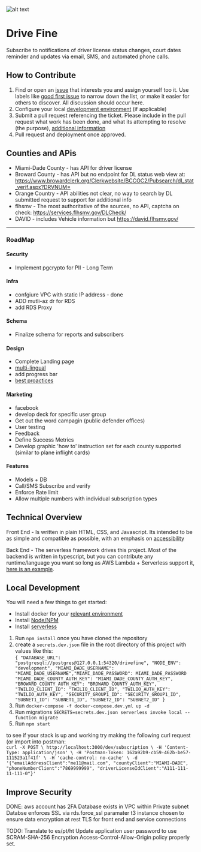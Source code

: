 ![alt text][logo]

# Drive Fine
Subscribe to notifications of driver license status changes, court dates reminder and updates via email, SMS, and automated phone calls.

## How to Contribute

1. Find or open an [issue](https://github.com/krysttian/ftw/issues) that interests you and assign yourself too it. Use labels like [good first issue](https://github.com/krysttian/ftw/labels/good%20first%20issue) to narrow down the list, or make it easier for others to discover. All discussion should occur here.
2. Configure your local [development environment](##-Local-Development) (if applicable)
3. Submit a pull request referencing the ticket. Please include in the pull request what work has been done, and what its attempting to resolve (the purpose), [additional information](https://github.blog/2015-01-21-how-to-write-the-perfect-pull-request/)
4. Pull request and deployment once approved.

## Counties and APis
* Miami-Dade County - has API for driver license
* Broward County - has API but no endpoint for DL status web view at: https://www.browardclerk.org/Clerkwebsite/BCCOC2/Pubsearch/dl_stat_verif.aspx?DRVNUM=
* Orange Country - API abilities not clear, no way to search by DL submitted request to support for additional info
* flhsmv - The most authoritative of the sources, no API, captcha on check: https://services.flhsmv.gov/DLCheck/
* DAVID - includes Vehicle information but https://david.flhsmv.gov/

---

### RoadMap

#### Security
* Implement pgcrypto for PII - Long Term

#### Infra
* confgiure VPC with static IP address - done
* ADD mutli-az dr for RDS
* add RDS Proxy

#### Schema
* Finalize schema for reports and subscribers

#### Design
* Complete Landing page
* [multi-lingual](https://support.google.com/webmasters/answer/189077)
* add progress bar
* [best proactices](https://blog.hubspot.com/marketing/form-design)

#### Marketing
* facebook
* develop deck for specific user group
* Get out the word campagin (public defender offices)
* User testing
* Feedback
* Define Success Metrics
* Develop graphic 'how to' instruction set for each county supported (similar to plane inflight cards)


#### Features
* Models + DB
* Call/SMS Subscribe and verify
* Enforce Rate limit
* Allow multiple numbers with individual subscription types


[sms-example]: https://fcc-landing.s3.amazonaws.com/images/sms-example.png "Example SMS Message"
[logo]: https://fcc-landing.s3.amazonaws.com/images/recordchecker.png "FTW Logo"

## Technical Overview
Front End - Is written in plain HTML, CSS, and Javascript. Its intended to be as simple and compatible as possible, with an emphasis on [accessibility](https://developer.mozilla.org/en-US/docs/Learn/Accessibility/HTML)

Back End - The serverless framework drives this project. Most of the backend is written in typescript, but you can contribute any runtime/language you want so long as AWS Lambda + Serverless support it, [here is an example](https://www.serverless.com/blog/building-mutliple-runtimes).

## Local Development
You will need a few things to get started:  
* Install docker for your [relevant environment](https://docs.docker.com/desktop/)
* Install [Node/NPM](https://nodejs.org/en/download/)
* Install [serverless](https://www.serverless.com/framework/docs/getting-started/)
1. Run `npm install` once you have cloned the repository
2. create a `secrets.dev.json` file in the root directory of this project with values like this:  
`{
    "DATABASE_URL": "postgresql://postgres@127.0.0.1:54320/drivefine",
    "NODE_ENV": "development",
    "MIAMI_DADE_USERNAME": "MIAMI_DADE_USERNAME","MIAMI_DADE_PASSWORD": MIAMI_DADE_PASSWORD
    "MIAMI_DADE_COUNTY_AUTH_KEY": "MIAMI_DADE_COUNTY_AUTH_KEY",
    "BROWARD_COUNTY_AUTH_KEY": "BROWARD_COUNTY_AUTH_KEY",
    "TWILIO_CLIENT_ID": "TWILIO_CLIENT_ID",
    "TWILIO_AUTH_KEY": "TWILIO_AUTH_KEY",
    "SECURITY_GROUP1_ID": "SECURITY_GROUP1_ID",
    "SUBNET1_ID": "SUBNET1_ID",
    "SUBNET2_ID": "SUBNET2_ID"
  }`
3. Run `docker-compose -f docker-compose.dev.yml up -d`  
4. Run migrations `SECRETS=secrets.dev.json serverless invoke local --function migrate`  
5. Run `npm start`  

to see if your stack is up and working try making the following curl request (or import into postman:  
`curl -X POST \
  http://localhost:3000/dev/subscription \
  -H 'Content-Type: application/json' \
  -H 'Postman-Token: 162a92b9-cb59-462b-be57-111523a1f41f' \
  -H 'cache-control: no-cache' \
  -d '{"emailAddressClient":"me11@mail.com", "countyClient":"MIAMI-DADE", "phoneNumberClient":"7869999999", "driverLicenseIdClient":"A111-111-11-111-0"}'`

## Improve Security
DONE:
aws account has 2FA
Database exists in VPC within Private subnet
Databse enforces SSL via rds.force_ssl paramater
t3 instance chosen to ensure data encryption at rest
TLS for front end and service connections

TODO:
Translate to es/pt/ht
Update application user password to use SCRAM-SHA-256 Encryption
Access-Control-Allow-Origin policy properly set.